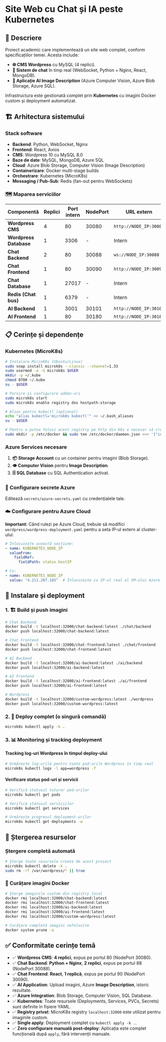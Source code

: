 # Site Web cu Chat și IA peste Kubernetes

## 🎯 Descriere

Proiect academic care implementează un site web complet, conform specificațiilor temei. Acesta include:
- **🌐 CMS Wordpress** cu MySQL (4 replici).
- **💬 Sistem de chat** în timp real (WebSocket, Python + Nginx, React, MongoDB).
- **🤖 Aplicație AI Image Description** (Azure Computer Vision, Azure Blob Storage, Azure SQL).

Infrastructura este gestionată complet prin **Kubernetes** cu imagini Docker custom și deployment automatizat.

## 🏗️ Arhitectura sistemului

### Stack software
- **Backend**: Python, WebSocket, Nginx
- **Frontend**: React, Axios
- **CMS**: Wordpress 10 cu MySQL 8.0
- **Baze de date**: MySQL, MongoDB, Azure SQL
- **Cloud**: Azure Blob Storage, Computer Vision (Image Description)
- **Containerizare**: Docker multi-stage builds
- **Orchestrare**: Kubernetes (MicroK8s)
- **Messaging / Pub-Sub**: Redis (fan-out pentru WebSockets)

### 🗺️ Maparea serviciilor

| Componentă | Replici | Port intern | NodePort | URL extern |
|---|---|---|---|---|
| **Wordpress CMS** | 4 | 80 | 30080 | `http://NODE_IP:30080` |
| **Wordpress Database** | 1 | 3306 | - | Intern |
| **Chat Backend** | 2 | 80 | 30088 | `ws://NODE_IP:30088` |
| **Chat Frontend** | 1 | 80 | 30090 | `http://NODE_IP:30090` |
| **Chat Database** | 1 | 27017 | - | Intern |
| **Redis (Chat bus)** | 1 | 6379 | - | Intern |
| **AI Backend** | 1 | 3001 | 30101 | `http://NODE_IP:30101` |
| **AI Frontend** | 1 | 80 | 30180 | `http://NODE_IP:30180` |

## 📋 Cerințe și dependențe

### Kubernetes (MicroK8s)
```bash
# Instalare MicroK8s (Ubuntu/Linux)
sudo snap install microk8s --classic --channel=1.33
sudo usermod -a -G microk8s $USER
mkdir -p ~/.kube
chmod 0700 ~/.kube
su - $USER

# Pornire și configurare addon-uri
sudo microk8s start
sudo microk8s enable registry dns hostpath-storage

# Alias pentru kubectl (opțional)
echo "alias kubectl='microk8s kubectl'" >> ~/.bash_aliases
su - $USER

# Pentru a putea folosi acest registry pe http din k8s e necesar să creați fișierul /etc/docker/daemon.json
sudo mkdir -p /etc/docker && sudo tee /etc/docker/daemon.json <<< '{"insecure-registries": ["localhost:32000"]}'
```

### Azure Services necesare

1.  **📦 Storage Account** cu un container pentru imagini (Blob Storage).
2.  **👁️ Computer Vision** pentru **Image Description**.
3.  **🗄️ SQL Database** cu SQL Authentication activat.

### 🔑 Configurare secrete Azure

Editează `secrets/azure-secrets.yaml` cu credențialele tale.

### ☁️ Configurare pentru Azure Cloud

**Important:** Când rulezi pe Azure Cloud, trebuie să modifici `wordpress/wordpress-deployment.yaml` pentru a seta IP-ul extern al cluster-ului:

```yaml
# Înlocuiește această secțiune:
- name: KUBERNETES_NODE_IP
  valueFrom:
    fieldRef:
      fieldPath: status.hostIP

# Cu:
- name: KUBERNETES_NODE_IP
  value: "4.211.207.105"  # Înlocuiește cu IP-ul real al VM-ului Azure
```

## 🚀 Instalare și deployment

### 1. 🏗️ Build și push imagini
```bash
# Chat Backend
docker build -t localhost:32000/chat-backend:latest ./chat/backend
docker push localhost:32000/chat-backend:latest

# Chat Frontend
docker build -t localhost:32000/chat-frontend:latest ./chat/frontend  
docker push localhost:32000/chat-frontend:latest

# AI Backend
docker build -t localhost:32000/ai-backend:latest ./ai/backend
docker push localhost:32000/ai-backend:latest

# AI Frontend
docker build -t localhost:32000/ai-frontend:latest ./ai/frontend
docker push localhost:32000/ai-frontend:latest

# Wordpress
docker build -t localhost:32000/custom-wordpress:latest ./wordpress
docker push localhost:32000/custom-wordpress:latest
```

### 2. 🎯 Deploy complet (o singură comandă)
```bash
microk8s kubectl apply -k .
```

### 3. 📊 Monitoring și tracking deployment

#### Tracking log-uri Wordpress în timpul deploy-ului
```bash
# Urmărește log-urile pentru toate pod-urile Wordpress în timp real
microk8s kubectl logs -l app=wordpress -f
```

#### Verificare status pod-uri și servicii
```bash
# Verifică statusul tuturor pod-urilor
microk8s kubectl get pods

# Verifică statusul serviciilor
microk8s kubectl get services

# Urmărește progresul deployment-urilor
microk8s kubectl get deployments -w
```

## 🧹 Ștergerea resurselor

### Ștergere completă automată
```bash
# Șterge toate resursele create de acest proiect
microk8s kubectl delete -k .
sudo rm -rf /var/wordpress/* || true
```

### 🐳 Curățare imagini Docker
```bash
# Șterge imaginile custom din registry local
docker rmi localhost:32000/chat-backend:latest
docker rmi localhost:32000/chat-frontend:latest  
docker rmi localhost:32000/ai-backend:latest
docker rmi localhost:32000/ai-frontend:latest
docker rmi localhost:32000/custom-wordpress:latest

# Curățare completă imagini nefolosite
docker system prune -a
```

## ✅ Conformitate cerințe temă

  - ✅ **Wordpress CMS**: **4 replici**, expus pe portul 80 (NodePort 30080).
  - ✅ **Chat Backend**: **Python + Nginx**, **2 replici**, expus pe portul 88 (NodePort 30088).
  - ✅ **Chat Frontend**: **React**, **1 replică**, expus pe portul 90 (NodePort 30090).
  - ✅ **AI Application**: Upload imagini, Azure **Image Description**, istoric rezultate.
  - ✅ **Azure Integration**: Blob Storage, Computer Vision, SQL Database.
  - ✅ **Kubernetes**: Toate resursele (Deployments, Services, PVCs, Secrets) sunt definite în fișiere YAML.
  - ✅ **Registry privat**: MicroK8s registry `localhost:32000` este utilizat pentru imaginile custom.
  - ✅ **Single apply**: Deployment complet cu `kubectl apply -k .`.
  - ✅ **Zero configurare manuală post-deploy**: Aplicația este complet funcțională după `apply`, fără intervenții manuale.
